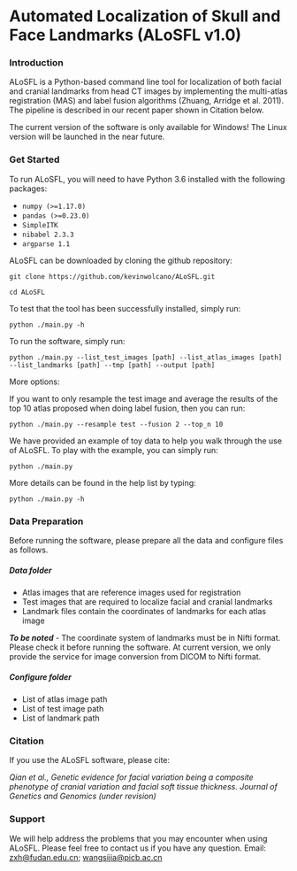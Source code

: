 # Automated Localization of Skull and Face Landmarks (ALoSFL v1.0)

### Introduction

ALoSFL is a Python-based command line tool for localization of both facial and cranial landmarks from head CT images by implementing the multi-atlas registration (MAS) and label fusion algorithms (Zhuang, Arridge et al. 2011). The pipeline is described in our recent paper shown in Citation below.

The current version of the software is only available for Windows! The Linux version will be launched in the near future.

### Get Started
To run ALoSFL, you will need to have Python 3.6 installed with the following packages:
- `numpy (>=1.17.0)`
- `pandas (>=0.23.0)`
- `SimpleITK`
- `nibabel 2.3.3 `
- `argparse 1.1`

ALoSFL can be downloaded by cloning the github repository:

`git clone https://github.com/kevinwolcano/ALoSFL.git`

`cd ALoSFL`

To test that the tool has been successfully installed, simply run:

`python ./main.py -h`

To run the software, simply run:

`python ./main.py --list_test_images [path] --list_atlas_images [path] --list_landmarks [path] --tmp [path] --output [path]`

More options:

If you want to only resample the test image and average the results of the top 10 atlas proposed when doing label fusion,
then you can run:

`python ./main.py --resample test --fusion 2 --top_n 10`

We have provided an example of toy data to help you walk through the use of ALoSFL. 
To play with the example, you can simply run:

`python ./main.py `

More details can be found in the help list by typing:

`python ./main.py -h`


### Data Preparation
Before running the software, please prepare all the data and configure files as follows.

##### Data folder
- Atlas images that are reference images used for registration
- Test images that are required to localize facial and cranial landmarks
- Landmark files contain the coordinates of landmarks for each atlas image

***To be noted*** - The coordinate system of landmarks must be in Nifti format. Please check it before running the software. 
At current version, we only provide the service for image conversion from DICOM to Nifti format.

##### Configure folder
- List of atlas image path
- List of test image path
- List of landmark path

### Citation
If you use the ALoSFL software, please cite:

*Qian et al., Genetic evidence for facial variation being a composite phenotype of cranial variation and facial soft tissue thickness. Journal of Genetics and Genomics (under revision)*

### Support
We will help address the problems that you may encounter when using ALoSFL. Please feel free to contact us if you have any question. Email: zxh@fudan.edu.cn; wangsijia@picb.ac.cn

